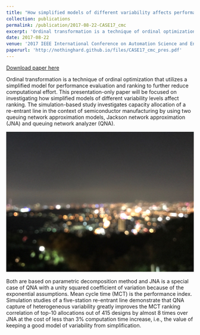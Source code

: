 ```yaml
---
title: "How simplified models of different variability affects performance of ordinal transformation "
collection: publications
permalink: /publication/2017-08-22-CASE17_cmc
excerpt: 'Ordinal transformation is a technique of ordinal optimization that utilizes a simplified model for performance evaluation and ranking to further reduce computational effort. This presentation-only paper will be focused on investigating how simplified models of different variability levels affect ranking. The simulation-based study investigates capacity allocation of a re-entrant line in the context of semiconductor manufacturing by using two queuing network approximation models, Jackson network approximation (JNA) and queuing network analyzer (QNA). '
date: 2017-08-22
venue: '2017 IEEE International Conference on Automation Science and Engineering (CASE)'
paperurl: 'http://nothinghard.github.io/files/CASE17_cmc_pres.pdf'
---
```


<a href='http://nothinghard.github.io/files/CASE17_cmc_pres.pdf'>Download paper here</a>

Ordinal transformation is a technique of ordinal optimization that utilizes a simplified model for performance evaluation and ranking to further reduce computational effort. This presentation-only paper will be focused on investigating how simplified models of different variability levels affect ranking. The simulation-based study investigates capacity allocation of a re-entrant line in the context of semiconductor manufacturing by using two queuing network approximation models, Jackson network approximation (JNA) and queuing network analyzer (QNA). 

![image description](../images/teaser.png)

Both are based on parametric decomposition method and JNA is a special case of QNA with a unity squared coefficient of variation because of the exponential assumptions. Mean cycle time (MCT) is the performance index. Simulation studies of a five-station re-entrant line demonstrate that QNA capture of heterogeneous variability greatly improves the MCT ranking correlation of top-10 allocations out of 415 designs by almost 8 times over JNA at the cost of less than 3% computation time increase, i.e., the value of keeping a good model of variability from simplification.
